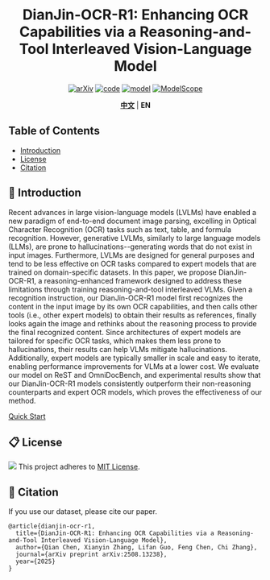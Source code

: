 <div align="center">
    <h1><b>DianJin-OCR-R1: Enhancing OCR Capabilities via a Reasoning-and-Tool Interleaved Vision-Language Model</b></h1>

[![arXiv](https://img.shields.io/badge/arXiv-2508.04423-b31b1b.svg?logo=arXiv)](https://www.arxiv.org/pdf/2508.13238)
[![code](https://img.shields.io/badge/Github-Code-keygen.svg?logo=github)](https://github.com/aliyun/qwen-dianjin)
[![model](https://img.shields.io/badge/%F0%9F%A4%97%20Hugging_Face-Dataset-orange.svg)](https://huggingface.co/DianJin)
[![ModelScope](https://img.shields.io/badge/ModelScope-Dataset-orange.svg)](https://modelscope.cn/organization/tongyi_dianjin)

[**中文**](README_zh.md) | **EN**

</div>

## Table of Contents
- [Introduction](#summary)
- [License](#license)
- [Citation](#cite)

## 📢 Introduction<a name="summary"></a>

Recent advances in large vision-language models (LVLMs) have enabled a new paradigm of end-to-end document image parsing, excelling in Optical Character Recognition (OCR) tasks such as text, table, and formula recognition. However, generative LVLMs, similarly to large language models (LLMs), are prone to hallucinations--generating words that do not exist in input images. Furthermore, LVLMs are designed for general purposes and tend to be less effective on OCR tasks compared to expert models that are trained on domain-specific datasets. In this paper, we propose DianJin-OCR-R1, a reasoning-enhanced framework designed to address these limitations through training reasoning-and-tool interleaved VLMs. Given a recognition instruction, our DianJin-OCR-R1 model first recognizes the content in the input image by its own OCR capabilities, and then calls other tools (i.e., other expert models) to obtain their results as references, finally looks again the image and rethinks about the reasoning process to provide the final recognized content. Since architectures of expert models are tailored for specific OCR tasks, which makes them less prone to hallucinations, their results can help VLMs mitigate hallucinations. Additionally, expert models are typically smaller in scale and easy to iterate, enabling performance improvements for VLMs at a lower cost. We evaluate our model on ReST and OmniDocBench, and experimental results show that our DianJin-OCR-R1 models consistently outperform their non-reasoning counterparts and expert OCR models, which proves the effectiveness of our method.

[Quick Start](src/quick_start.md)

## 📋 License<a name="license"></a>
![](https://img.shields.io/badge/License-MIT-blue.svg#id=wZ1Hr&originHeight=20&originWidth=82&originalType=binary&ratio=1&rotation=0&showTitle=false&status=done&style=none&title=)
This project adheres to [MIT License](https://lbesson.mit-license.org/).

## 🔖 Citation<a name="cite"></a>

If you use our dataset, please cite our paper.

```
@article{dianjin-ocr-r1,
  title={DianJin-OCR-R1: Enhancing OCR Capabilities via a Reasoning-and-Tool Interleaved Vision-Language Model},
  author={Qian Chen, Xianyin Zhang, Lifan Guo, Feng Chen, Chi Zhang},
  journal={arXiv preprint arXiv:2508.13238},
  year={2025}
}
```
